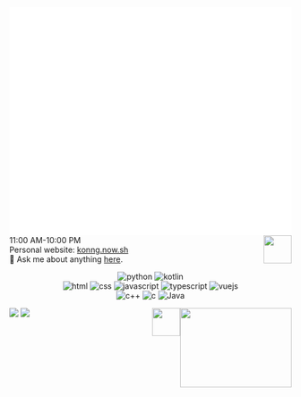 <img align='left' src="https://github.com/fengwei2002/fengwei2002/blob/main/calendar.svg">
<img align='left' alt="isocalendar" src="https://github.com/fengwei2002/fengwei2002/blob/main/activity.svg">
<img src="https://emojis.slackmojis.com/emojis/images/1563480763/5999/meow_party.gif" width="50" height="50" align="right"/> 

11:00 AM-10:00 PM  
Personal website: [konng.now.sh](https:konng.now.sh)  
💬 Ask me about anything [here](https://github.com/fengwei2002/fengwei2002/issues).

<p align="center">
  <img alt="python" src="https://img.shields.io/badge/Python-3572a5?style=flat-square&logo=python&logoColor=white">
  <img alt="kotlin" src="https://img.shields.io/badge/Kotlin-a788b5?style=flat-square&logo=kotlin&logoColor=white">
  <br/>
  <img alt="html" src="https://img.shields.io/badge/HTML-e34c26?style=flat-square&logo=html5&logoColor=white">
  <img alt="css" src="https://img.shields.io/badge/CSS-443399?style=flat-square&logo=css3">
  <img alt="javascript" src="https://img.shields.io/badge/JavaScript-000000?style=flat-square&logo=javascript">
  <img alt="typescript" src="https://img.shields.io/badge/TypeScript-1a0dab?style=flat-square&logo=typescript">
  <img alt="vuejs" src="https://img.shields.io/badge/Vue.js-007777?style=flat-square&logo=vue.js">
  <br/>
  <img alt="c++" src="https://img.shields.io/badge/C++-f34b7d?style=flat-square&logo=c%2b%2b">
  <img alt="c" src="https://img.shields.io/badge/C-0b0b0b?style=flat-square&logo=c">
  <img alt="Java" src="https://img.shields.io/badge/Java-a8925e?style=flat-square&logo=Java">
</p>
<img src="https://raw.githubusercontent.com/fengwei2002/Pictures_02/master/QQ%E5%9B%BE%E7%89%8720210207131459.gif" width="199" height="142" align="right"/>
<img src="https://emojis.slackmojis.com/emojis/images/1563480763/5999/meow_party.gif" width="50" height="50" align="right"/> 

![](https://github-readme-stats.vercel.app/api?username=fengwei2002&show_icons=true&count_private=true&hide_title=true%27&hide=contribs&include_all_commits=true&theme=highcontrast&bg_color=30,e96443,904e95)
![](https://github-readme-stats.vercel.app/api/top-langs/?username=fengwei2002&hide=html&layout=compact)

 <!-- ![github stats](https://github-readme-stats.vercel.app/api?username=fengwei2002&show_icons=true) -->
